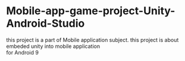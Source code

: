 # Mobile-app-game-project-Unity-Android-Studio

this project is a part of Mobile application subject.
this project is about embeded unity into mobile application  
for Android 9
